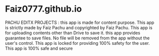# Faiz0777.github.io
PACHU EDITX PROJECTS :
this app is made for content purpose. 
This app is strictly made by Faiz Pachu and copyrighted by Faiz Pachu.
This app is for uploading contents other than Drive to save it.
this app provides guarantee to save files.
No file will be removed from the app without the user's control.
This app is locked for providing 100% safety for the user.
This app is 100% safe and secure
